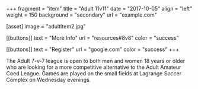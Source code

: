 +++
fragment = "item"
title = "Adult 11v11"
date = "2017-10-05"
align = "left"
weight = 150
background = "secondary"
url = "example.com"

[asset]
  image = "adultItem2.jpg"

[[buttons]]
  text = "More Info"
  url = "resources#8v8"
  color = "success"

[[buttons]]
  text = "Register"
  url = "google.com"
  color = "success"
+++

The Adult 7-v-7 league is open to both men and women 18 years or older who are looking for a more competitive alternative to the Adult Amateur Coed League. Games are played on the small fields at Lagrange Soccer Complex on Wednesday evenings.
